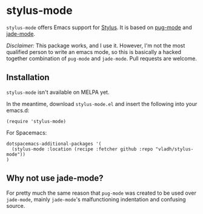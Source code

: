 # stylus-mode

`stylus-mode` offers Emacs support for [Stylus](http://stylus-lang.com/).
It is based on [pug-mode](https://github.com/hlissner/pug-mode) and
[jade-mode](https://github.com/brianc/jade-mode).

_Disclaimer:_ This package works, and I use it. However, I'm not the most
qualified person to write an emacs mode, so this is basically a hacked together
combination of `pug-mode` and `jade-mode`. Pull requests are welcome.

## Installation

`stylus-mode` isn't available on MELPA yet.

In the meantime, download `stylus-mode.el` and insert the following into your
emacs.d:

```elisp
(require 'stylus-mode)
```

For Spacemacs:

```elisp
dotspacemacs-additional-packages '(
  (stylus-mode :location (recipe :fetcher github :repo "vladh/stylus-mode"))
)
```

## Why not use jade-mode?

For pretty much the same reason that `pug-mode` was created to be used over
`jade-mode`, mainly `jade-mode`'s malfunctioning indentation and confusing
source.
